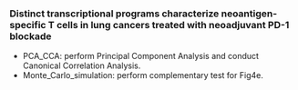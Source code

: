 ### Distinct transcriptional programs characterize neoantigen-specific T cells in lung cancers treated with neoadjuvant PD-1 blockade

* PCA_CCA: perform Principal Component Analysis and conduct Canonical Correlation Analysis.
* Monte_Carlo_simulation: perform complementary test for Fig4e.
